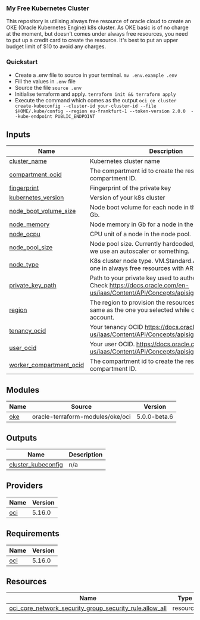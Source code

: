 <!-- BEGIN_TF_DOCS -->

### My Free Kubernetes Cluster

This repository is utilising always free resource of oracle cloud to create an OKE (Oracle Kubernetes Engine) k8s cluster. As OKE basic is of no charge at the moment, but doesn't comes under always free resources, you need to put up a credit card to create the resource. It's best to put an upper budget limit of $10 to avoid any charges.


### Quickstart
- Create a .env file to source in your terminal. `mv .env.example .env`
- Fill the values in `.env` file
- Source the file `source .env`
- Initialise terraform and apply. `terraform init && terraform apply`
- Execute the command which comes as the output `oci ce cluster create-kubeconfig --cluster-id your-cluster-id --file $HOME/.kube/config --region eu-frankfurt-1 --token-version 2.0.0  --kube-endpoint PUBLIC_ENDPOINT`



## Inputs

| Name | Description | Type | Default | Required |
|------|-------------|------|---------|:--------:|
| <a name="input_cluster_name"></a> [cluster\_name](#input\_cluster\_name) | Kubernetes cluster name | `string` | `"my_free_k8s"` | no |
| <a name="input_compartment_ocid"></a> [compartment\_ocid](#input\_compartment\_ocid) | The compartment id to create the resources in. Check compartment ID. | `string` | n/a | yes |
| <a name="input_fingerprint"></a> [fingerprint](#input\_fingerprint) | Fingerprint of the private key | `string` | n/a | yes |
| <a name="input_kubernetes_version"></a> [kubernetes\_version](#input\_kubernetes\_version) | Version of your k8s cluster | `string` | `"v1.27.2"` | no |
| <a name="input_node_boot_volume_size"></a> [node\_boot\_volume\_size](#input\_node\_boot\_volume\_size) | Node boot volume for each node in the node pool in Gb. | `number` | `50` | no |
| <a name="input_node_memory"></a> [node\_memory](#input\_node\_memory) | Node memory in Gb for a node in the node pool. | `number` | `4` | no |
| <a name="input_node_ocpu"></a> [node\_ocpu](#input\_node\_ocpu) | CPU unit of a node in the node pool. | `number` | `1` | no |
| <a name="input_node_pool_size"></a> [node\_pool\_size](#input\_node\_pool\_size) | Node pool size. Currently hardcoded, perhaps later we use an autoscaler or something. | `number` | `3` | no |
| <a name="input_node_type"></a> [node\_type](#input\_node\_type) | K8s cluster node type. VM.Standard.A1.Flex is the one in always free resources with ARM variant | `string` | `"VM.Standard.A1.Flex"` | no |
| <a name="input_private_key_path"></a> [private\_key\_path](#input\_private\_key\_path) | Path to your private key used to authenticate or oci. Check https://docs.oracle.com/en-us/iaas/Content/API/Concepts/apisigningkey.htm#two | `string` | n/a | yes |
| <a name="input_region"></a> [region](#input\_region) | The region to provision the resources in. Mostly the same as the one you selected while creating your account. | `string` | n/a | yes |
| <a name="input_tenancy_ocid"></a> [tenancy\_ocid](#input\_tenancy\_ocid) | Your tenancy OCID https://docs.oracle.com/en-us/iaas/Content/API/Concepts/apisigningkey.htm#five | `string` | n/a | yes |
| <a name="input_user_ocid"></a> [user\_ocid](#input\_user\_ocid) | Your user OCID. https://docs.oracle.com/en-us/iaas/Content/API/Concepts/apisigningkey.htm#five | `string` | n/a | yes |
| <a name="input_worker_compartment_ocid"></a> [worker\_compartment\_ocid](#input\_worker\_compartment\_ocid) | The compartment id to create the resources in. Check compartment ID. | `string` | n/a | yes |
## Modules

| Name | Source | Version |
|------|--------|---------|
| <a name="module_oke"></a> [oke](#module\_oke) | oracle-terraform-modules/oke/oci | 5.0.0-beta.6 |
## Outputs

| Name | Description |
|------|-------------|
| <a name="output_cluster_kubeconfig"></a> [cluster\_kubeconfig](#output\_cluster\_kubeconfig) | n/a |
## Providers

| Name | Version |
|------|---------|
| <a name="provider_oci"></a> [oci](#provider\_oci) | 5.16.0 |
## Requirements

| Name | Version |
|------|---------|
| <a name="requirement_oci"></a> [oci](#requirement\_oci) | 5.16.0 |
## Resources

| Name | Type |
|------|------|
| [oci_core_network_security_group_security_rule.allow_all](https://registry.terraform.io/providers/oracle/oci/5.16.0/docs/resources/core_network_security_group_security_rule) | resource |
<!-- END_TF_DOCS -->